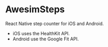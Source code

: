 # AwesimSteps


React Native step counter for iOS and Android. 

* iOS uses the HealthKit API.
* Android use the Google Fit API.

